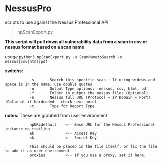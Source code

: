 # NessusPro
scripts to use against the Nessus Professional API

> npScanExport.py

**This script will pull down all vulnerability data from a scan in csv or nessus format based on a scan name**

*usage* `python3 npScanExport.py -s ScanNametoSearch -o nessus|csv|html|pdf`

******switchs:******    

               -s       Search this specific scan : If using widows and space is in the name, use double quotes
               -o       Output Type options:  nessus, csv, html, pdf
               -f       Folder to output the nessus files (Optional)
               -n       Nessus full URL (Protocol + IP|Domain + Port) (Optional if hardcoded - check next note)
               -t       Type for Report Type
 
******notes:******      These are grabbed from user environment

               npURLdefault    <-- Base URL for the Nessus Professional instance no trailing
               ak              <-- Access Key
               sk              <-- Secret Key

               This should be placed in the file itself, or fix the file to add it as user environment
               proxies         <-- If you use a proxy, set it here.

